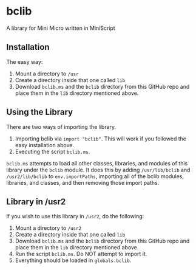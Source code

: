 # bclib
A library for Mini Micro written in MiniScript

## Installation

The easy way:

1. Mount a directory to `/usr`
2. Create a directory inside that one called `lib`
3. Download `bclib.ms` and the `bclib` directory from this GitHub repo and place them in the `lib` directory mentioned above.

## Using the Library

There are two ways of importing the library.

1. Importing bclib via `import "bclib"`. This will work if you followed the easy installation above.
2. Executing the script `bclib.ms`.

`bclib.ms` attempts to load all other classes, libraries, and modules of this library under the `bclib` module. It does this by adding `/usr/lib/bclib` and `/usr2/lib/bclib` to `env.importPaths`, importing all of the bclib modules, libraries, and classes, and then removing those import paths.

## Library in /usr2

If you wish to use this library in `/usr2`, do the following:

1. Mount a directory to `/usr2`
2. Create a directory inside that one called `lib`
3. Download `bclib.ms` and the `bclib` directory from this GitHub repo and place them in the `lib` directory mentioned above.
4. Run the script `bclib.ms`. Do NOT attempt to import it.
5. Everything should be loaded in `globals.bclib`.
